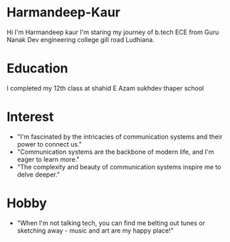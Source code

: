 # Harmandeep-Kaur
Hi I'm Harmandeep kaur 
I'm staring my journey of b.tech ECE from Guru Nanak Dev engineering college gill road Ludhiana.
# Education 
I completed my 12th class at shahid E Azam sukhdev thaper school 
# Interest
- "I'm fascinated by the intricacies of communication systems and their power to connect us."
- "Communication systems are the backbone of modern life, and I'm eager to learn more."
- "The complexity and beauty of communication systems inspire me to delve deeper."
# Hobby 
- "When I'm not talking tech, you can find me belting out tunes or sketching away - music and art are my happy place!"
  
